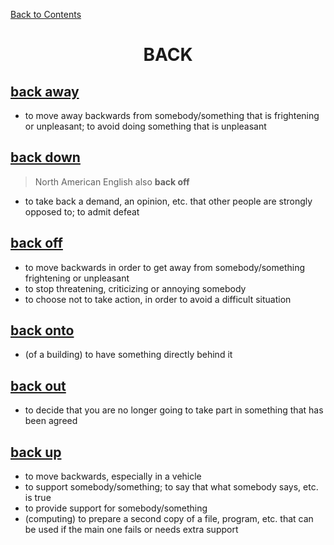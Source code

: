 ﻿[Back to Contents](../README.md)


<h1 style="text-align: center;">BACK</h1>


## [back away](https://www.oxfordlearnersdictionaries.com/definition/english/back-away)
- to move away backwards from somebody/something that is frightening or unpleasant; to avoid doing something that is unpleasant

## [back down](https://www.oxfordlearnersdictionaries.com/definition/english/back-down)
> North American English also **back off**
- to take back a demand, an opinion, etc. that other people are strongly opposed to; to admit defeat

## [back off](https://www.oxfordlearnersdictionaries.com/definition/english/back-off)
- to move backwards in order to get away from somebody/something frightening or unpleasant
- to stop threatening, criticizing or annoying somebody
- to choose not to take action, in order to avoid a difficult situation

## [back onto](https://www.oxfordlearnersdictionaries.com/definition/english/back-onto)
- (of a building) to have something directly behind it

## [back out](https://www.oxfordlearnersdictionaries.com/definition/english/back-out)
- to decide that you are no longer going to take part in something that has been agreed

## [back up](https://www.oxfordlearnersdictionaries.com/definition/english/back-up)
- to move backwards, especially in a vehicle
- to support somebody/something; to say that what somebody says, etc. is true
- to provide support for somebody/something
- (computing) to prepare a second copy of a file, program, etc. that can be used if the main one fails or needs extra support
